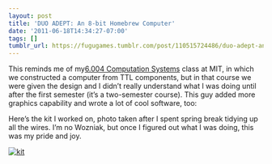 ```yaml
---
layout: post
title: 'DUO ADEPT: An 8-bit Homebrew Computer'
date: '2011-06-18T14:34:27-07:00'
tags: []
tumblr_url: https://fugugames.tumblr.com/post/110515724486/duo-adept-an-8-bit-homebrew-computer
---
```

This reminds me of my[6.004 Computation Systems](http://ocw.mit.edu/courses/electrical-engineering-and-computer-science/6-004-computation-structures-spring-2009/) class at MIT, in which we constructed a computer from TTL components, but in that course we were given the design and I didn’t really understand what I was doing until after the first semester (it’s a two-semester course). This guy added more graphics capability and wrote a lot of cool software, too:

Here’s the kit I worked on, photo taken after I spent spring break tidying up all the wires. I’m no Wozniak, but once I figured out what I was doing, this was my pride and joy.

[![](http://itshardtofondlepenguins.com/wp-content/uploads/2011/06/kit.jpg "kit")](http://itshardtofondlepenguins.com/wp-content/uploads/2011/06/kit.jpg)

